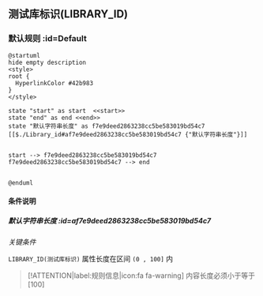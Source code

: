 ## 测试库标识(LIBRARY_ID) <!-- {docsify-ignore-all} -->

   

### 默认规则 :id=Default

```plantuml
@startuml
hide empty description
<style>
root {
  HyperlinkColor #42b983
}
</style>

state "start" as start  <<start>>
state "end" as end <<end>>
state "默认字符串长度" as f7e9deed2863238cc5be583019bd54c7 [[$./Library_id#af7e9deed2863238cc5be583019bd54c7 {"默认字符串长度"}]]


start --> f7e9deed2863238cc5be583019bd54c7 
f7e9deed2863238cc5be583019bd54c7 --> end 


@enduml
```

#### 条件说明

##### 默认字符串长度 :id=af7e9deed2863238cc5be583019bd54c7


*关键条件*


`LIBRARY_ID(测试库标识)` 属性长度在区间 `(0 , 100]` 内

> [!ATTENTION|label:规则信息|icon:fa fa-warning]
> 内容长度必须小于等于[100]







